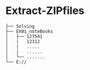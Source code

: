 # Extract-ZIPfiles
``` 
├── Solving
├── EX01_noteBooks
│   ├── 127541
│   |   12312
│   |   .....
│   |   ......
│   └── .......
└── E://
```
